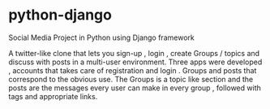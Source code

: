 # python-django
Social Media Project in Python using Django framework

A twitter-like clone that lets you sign-up , login , create Groups / topics and discuss with posts in a multi-user environment.
Three apps were developed , accounts that takes care of registration and login . Groups and posts that correspond to the obvious
use. The Groups is a topic like section and the posts are the messages every user can make in every group , followed with tags and 
appropriate links.
